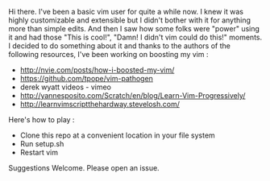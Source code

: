 Hi there. I've been a basic vim user for quite a while now. I knew it was highly customizable and extensible but I didn't bother with it for anything more than simple edits. And then I saw how some folks were "power" using it and had those "This is cool!", "Damn! I didn't vim could do this!" moments. I decided to do something about it and thanks to the authors of the following resources, I've been working on boosting my vim :

* http://nvie.com/posts/how-i-boosted-my-vim/
* https://github.com/tpope/vim-pathogen
* derek wyatt videos - vimeo
* http://yannesposito.com/Scratch/en/blog/Learn-Vim-Progressively/
* http://learnvimscriptthehardway.stevelosh.com/

Here's how to play :  
* Clone this repo at a convenient location in your file system
* Run setup.sh
* Restart vim

Suggestions Welcome. Please open an issue.
